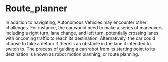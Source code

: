 # Route_planner

In addition to navigating, Autonomous Vehicles may encounter other challenges. For instance, the car would need to make a series of maneuvers including a right turn, lane change, and left turn, potentially crossing lanes with oncoming traffic to reach its destination. Alternatively, the car could choose to take a detour if there is an obstacle in the lane it intended to switch to. The process of guiding a car/robot from its starting point to its destination is known as robot motion planning, or route planning.
